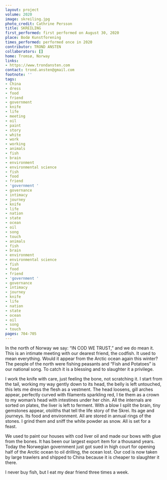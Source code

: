 ```yaml
---
layout: project
volume: 2020
image: skreiling.jpg
photo_credit: Cathrine Persson
title: SKREILING
first_performed: first performed on August 30, 2020
place: Bodø Kunstforening
times_performed: performed once in 2020
contributor: TROND ANSTEN
collaborators: []
home: Tromsø, Norway
links:
- https://www.trondansten.com
contact: trond.ansten@gmail.com
footnote: ''
tags:
- China
- dress
- food
- friend
- government
- knife
- life
- meeting
- oil
- paint
- story
- white
- work
- working
- animals
- fish
- brain
- environment
- environmental science
- fish
- food
- friend
- 'government '
- governance
- intimacy
- journey
- knife
- life
- nation
- state
- ocean
- oil
- song
- touch
- animals
- fish
- brain
- environment
- environmental science
- fish
- food
- friend
- 'government '
- governance
- intimacy
- journey
- knife
- life
- nation
- state
- ocean
- oil
- song
- touch
pages: 704-705
---
```


In the north of Norway we say: “IN COD WE TRUST,” and we do mean it. This is an intimate meeting with our dearest friend, the codfish. It used to mean everything. Would it appear from the Arctic ocean again this winter? The people of the north were fishing peasants and “Fish and Potatoes” is our national song. To catch it is a blessing and to slaughter it a privilege. 

I work the knife with care, just feeling the bone, not scratching it. I start from the tail, working my way gently down to its head, the belly is left untouched, this lets me dress the flesh as a vestment. The head loosens, gill arches appear, perfectly curved with filaments sparkling red, I tie them as a crown to my woman’s head with intestines under her chin. All the internals are sorted on plates, the liver is left to ferment. With a blow I split the brain, tiny gemstones appear, otoliths that tell the life story of the Skrei. Its age and journeys. Its food and environment. All are stored in annual rings of the stones. I grind them and sniff the white powder as snow. All is set for a feast.

We used to paint our houses with cod liver oil and made our bows with glue from the bones. It has been our largest export item for a thousand years. Today the Norwegian government just got sued in high court for opening half of the Arctic ocean to oil drilling, the ocean lost. Our cod is now taken by large trawlers and shipped to China because it is cheaper to slaughter it there. 

I never buy fish, but I eat my dear friend three times a week.